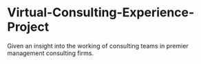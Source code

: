 # Virtual-Consulting-Experience-Project
Given an insight into the working of consulting teams in premier management consulting firms.
